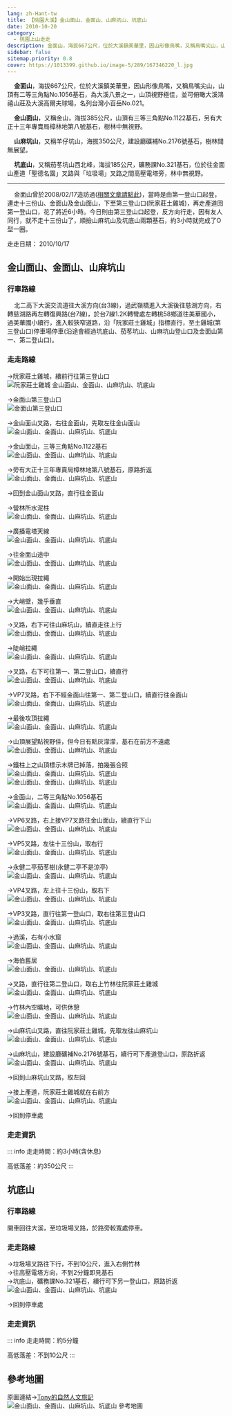 ```yaml
---
lang: zh-Hant-tw
title: 【桃園大溪】金山面山、金面山、山麻坑山、坑底山
date: 2010-10-20
category: 
  - 桃園上山走走
description: 金面山，海拔667公尺，位於大溪鎮美華里，因山形像鳥嘴，又稱鳥嘴尖山，山頂有二等三角點No.1056基石，為大溪八景之一，山頂視野極佳，並可俯瞰大溪鴻禧山莊及大溪高爾夫球場，名列台灣小百岳No.021。 金山面山，又稱金山，海拔385公尺，山頂有三等三角點No.1122基石，另有大正十三年專賣局樟林地第八號基石，樹林中無視野。 
sidebar: false
sitemap.priority: 0.8
cover: https://1013399.github.io/image-5/289/167346220_l.jpg
---
```


    **金面山**，海拔667公尺，位於大溪鎮美華里，因山形像鳥嘴，又稱鳥嘴尖山，山頂有二等三角點No.1056基石，為大溪八景之一，山頂視野極佳，並可俯瞰大溪鴻禧山莊及大溪高爾夫球場，名列台灣小百岳No.021。  

    **金山面山**，又稱金山，海拔385公尺，山頂有三等三角點No.1122基石，另有大正十三年專賣局樟林地第八號基石，樹林中無視野。  

<!-- more -->

    **山麻坑山**，又稱羊仔坑山，海拔350公尺，建設廳礦補No.2176號基石，樹林間無展望。  

    **坑底山**，又稱茄苳坑山西北峰，海拔185公尺，礦務課No.321基石，位於往金面山產道「聖德名園」叉路與「垃圾場」叉路之間高壓電塔旁，林中無視野。  

----

    金面山曾於2008/02/17造訪過([相關文章請點此](http://blog.xuite.net/shiun101/1013399/23625843))，當時是由第一登山口起登，連走十三份山、金面山及金山面山，下至第三登山口(阮家莊土雞城)，再走產道回第一登山口，花了將近6小時。今日則由第三登山口起登，反方向行走，因有友人同行，就不走十三份山了，順撿山麻坑山及坑底山兩顆基石，約3小時就完成了O型一圈。

走走日期： 2010/10/17

## 金山面山、金面山、山麻坑山

### 行車路線
    北二高下大溪交流道往大溪方向(台3線)，過武嶺橋進入大溪後往慈湖方向，右轉慈湖路再左轉復興路(台7線)，於台7線1.2K轉彎處左轉桃58鄉道往美華國小，過美華國小續行，進入較狹窄道路，沿「阮家莊土雞城」指標直行，至土雞城(第三登山口)停車場停車(沿途會經過坑底山、茄苳坑山、山麻坑山登山口及金面山第一、第二登山口)。

### 走走路線
→阮家莊土雞城，續前行往第三登山口  
![阮家莊土雞城 金山面山、金面山、山麻坑山、坑底山](https://1013399.github.io/image-5/289/167346105_l.jpg)

→金面山第三登山口  
![金面山第三登山口](https://1013399.github.io/image-5/289/167346114_l.jpg)

→金山面山叉路，右往金面山，先取左往金山面山  
![金山面山、金面山、山麻坑山、坑底山](https://1013399.github.io/image-5/289/167346127_l.jpg)

→金山面山，三等三角點No.1122基石  
![金山面山、金面山、山麻坑山、坑底山](https://1013399.github.io/image-5/289/167346142_l.jpg)

→旁有大正十三年專賣局樟林地第八號基石，原路折返  
![金山面山、金面山、山麻坑山、坑底山](https://1013399.github.io/image-5/289/167346157_l.jpg)

→回到金山面山叉路，直行往金面山  
  
→營林所水泥柱  
![金山面山、金面山、山麻坑山、坑底山](https://1013399.github.io/image-5/289/167346169_l.jpg)

→廣播電塔天線  
![金山面山、金面山、山麻坑山、坑底山](https://1013399.github.io/image-5/289/167346178_l.jpg)

→往金面山途中  
![金山面山、金面山、山麻坑山、坑底山](https://1013399.github.io/image-5/289/167346185_l.jpg)

→開始出現拉繩  
![金山面山、金面山、山麻坑山、坑底山](https://1013399.github.io/image-5/289/167346191_l.jpg)

→大峭壁，幾乎垂直  
![金山面山、金面山、山麻坑山、坑底山](https://1013399.github.io/image-5/289/167346198_l.jpg)

→叉路，右下可往山麻坑山，續直走往上行  
![金山面山、金面山、山麻坑山、坑底山](https://1013399.github.io/image-5/289/167346201_l.jpg)

→陡峭拉繩  
![金山面山、金面山、山麻坑山、坑底山](https://1013399.github.io/image-5/289/167346204_l.jpg)

→叉路，右下可往第一、第二登山口，續直行  
![金山面山、金面山、山麻坑山、坑底山](https://1013399.github.io/image-5/289/167346209_l.jpg)

→VP7叉路，右下不經金面山往第一、第二登山口，續直行往金面山  
![金山面山、金面山、山麻坑山、坑底山](https://1013399.github.io/image-5/289/167346210_l.jpg)

→最後攻頂拉繩  
![金山面山、金面山、山麻坑山、坑底山](https://1013399.github.io/image-5/289/167346215_l.jpg)

→山頂展望點視野佳，但今日有點灰濛濛，基石在前方不遠處  
![金山面山、金面山、山麻坑山、坑底山](https://1013399.github.io/image-5/289/167346220_l.jpg)

→鐵柱上之山頂標示木牌已掉落，拍幾張合照  
![金山面山、金面山、山麻坑山、坑底山](https://1013399.github.io/image-5/289/167346227_l.jpg)  
![金山面山、金面山、山麻坑山、坑底山](https://1013399.github.io/image-5/289/167529700_l.jpg)

→金面山，二等三角點No.1056基石  
![金山面山、金面山、山麻坑山、坑底山](https://1013399.github.io/image-5/289/167346233_l.jpg)

→VP6叉路，右上接VP7叉路往金山面山，續直行下山  
![金山面山、金面山、山麻坑山、坑底山](https://1013399.github.io/image-5/289/167346240_l.jpg)

→VP5叉路，左往十三份山，取右行  
![金山面山、金面山、山麻坑山、坑底山](https://1013399.github.io/image-5/289/167346244_l.jpg)

→永健二亭茄苳樹(永健二亭不是涼亭)  
![金山面山、金面山、山麻坑山、坑底山](https://1013399.github.io/image-5/289/167346251_l.jpg)

→VP4叉路，左上往十三份山，取右下  
![金山面山、金面山、山麻坑山、坑底山](https://1013399.github.io/image-5/289/167346263_l.jpg)

→VP3叉路，直行往第一登山口，取右往第三登山口  
![金山面山、金面山、山麻坑山、坑底山](https://1013399.github.io/image-5/289/167346265_l.jpg)

→過溪，右有小水窟  
![金山面山、金面山、山麻坑山、坑底山](https://1013399.github.io/image-5/289/167346268_l.jpg)

→海伯舊居  
![金山面山、金面山、山麻坑山、坑底山](https://1013399.github.io/image-5/289/167346271_l.jpg)

→叉路，直行往第二登山口，取右上竹林往阮家莊土雞城  
![金山面山、金面山、山麻坑山、坑底山](https://1013399.github.io/image-5/289/167346274_l.jpg)

→竹林內空曠地，可供休憩  
![金山面山、金面山、山麻坑山、坑底山](https://1013399.github.io/image-5/289/167346276_l.jpg)

→山麻坑山叉路，直往阮家莊土雞城，先取左往山麻坑山  
![金山面山、金面山、山麻坑山、坑底山](https://1013399.github.io/image-5/289/167346279_l.jpg)

→山麻坑山，建設廳礦補No.2176號基石，續行可下產道登山口，原路折返  
![金山面山、金面山、山麻坑山、坑底山](https://1013399.github.io/image-5/289/167346284_l.jpg)

→回到山麻坑山叉路，取左回  
  
→接上產道，阮家莊土雞城就在右前方  
![金山面山、金面山、山麻坑山、坑底山](https://1013399.github.io/image-5/289/167346288_l.jpg)

→回到停車處

### 走走資訊
::: info
走走時間：約3小時(含休息)

高低落差：約350公尺
:::

## 坑底山

### 行車路線
開車回往大溪，至垃圾場叉路，於路旁較寬處停車。

### 走走路線
→垃圾場叉路往下行，不到10公尺，進入右側竹林  
→往高壓電塔方向，不到2分鐘即見基石  
→坑底山，礦務課No.321基石，續行可下另一登山口，原路折返  
![金山面山、金面山、山麻坑山、坑底山](https://1013399.github.io/image-5/289/167346093_l.jpg)

→回到停車處

### 走走資訊
::: info
走走時間：約5分鐘

高低落差：不到10公尺
:::

## 參考地圖
原圖連結→[Tony的自然人文旅記](http://www.tonyhuang39.com/tony0367.html)  
![金山面山、金面山、山麻坑山、坑底山 參考地圖](https://1013399.github.io/image-5/289/167346534_l.jpg)